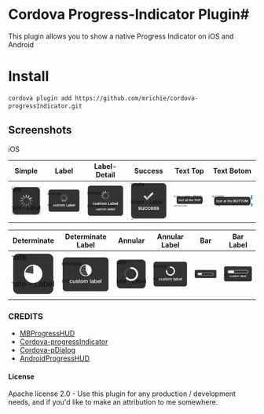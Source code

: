 # Cordova Progress-Indicator Plugin#
This plugin allows you to show a native Progress Indicator on iOS and Android

# Install

```
cordova plugin add https://github.com/mrichie/cordova-progressIndicator.git
```

## Screenshots

iOS

|Simple|Label|Label-Detail|Success|Text Top|Text Botom|
|------|-----|------------|-------|--------|----------|
|![](demo/screenshots/simple.jpg)|![](demo/screenshots/simple-label.jpg)|![](demo/screenshots/simple-label-detail.jpg)|![](demo/screenshots/success.jpg)|![](demo/screenshots/text-top.jpg)|![](demo/screenshots/text-bottom.jpg)


|Determinate|Determinate Label|Annular|Annular Label|Bar|Bar Label|
|-----------|-----------------|-------|-------------|---|---------
|![](demo/screenshots/determinate-simple.jpg)|![](demo/screenshots/determinate-label.jpg)|![](demo/screenshots/annular-simple.jpg)|![](demo/screenshots/annular-label.jpg)|![](demo/screenshots/bar-simple.jpg)|![](demo/screenshots/bar-label.jpg)



### CREDITS

 - [MBProgressHUD](https://github.com/jdg/MBProgressHUD)
 - [Cordova-progressIndicator](https://github.com/pbernasconi/cordova-progressIndicator)
 - [Cordova-pDialog](https://github.com/pwlin/cordova-plugin-pdialog)
 - [AndroidProgressHUD](https://github.com/anupamdhanuka/AndroidProgressHUD)
 
#### License

Apache license 2.0 - Use this plugin for any production / development needs, and if you'd like to make an attribution to me somewhere.

